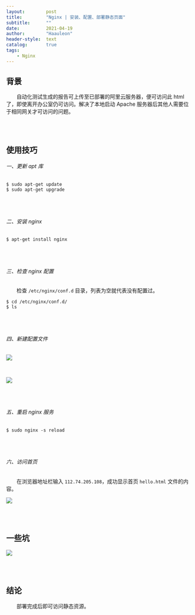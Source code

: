 ```yaml
---
layout:        post
title:         "Nginx | 安装、配置、部署静态页面"
subtitle:      ""
date:          2021-04-19
author:        "Haauleon"
header-style:  text
catalog:       true
tags:
    - Nginx
---
```


## 背景
&emsp;&emsp;自动化测试生成的报告可上传至已部署的阿里云服务器，便可访问此 html 了，即使离开办公室仍可访问。解决了本地启动 Apache 服务器后其他人需要位于相同网关才可访问的问题。

<br><br>

## 使用技巧
###### 一、更新 apt 库
```
$ sudo apt-get update
$ sudo apt-get upgrade
```

<br><br>

###### 二、安装 nginx
```
$ apt-get install nginx
```

<br><br>

###### 三、检查 nginx 配置
&emsp;&emsp;检查 `/etc/nginx/conf.d` 目录，列表为空就代表没有配置过。    

```
$ cd /etc/nginx/conf.d/
$ ls 
```

<br><br>

###### 四、新建配置文件
![](\haauleon\img\in-post\post-other\2021-04-20-nginx-server-3.jpg)

<br>

![](\haauleon\img\in-post\post-nginx\2021-04-20-nginx-server-1.jpg)

<br><br>

###### 五、重启 nginx 服务
```
$ sudo nginx -s reload
```

<br><br>

###### 六、访问首页
&emsp;&emsp;在浏览器地址栏输入 `112.74.205.108`，成功显示首页 `hello.html` 文件的内容。     

![](\haauleon\img\in-post\post-nginx\2021-04-20-nginx-server-2.jpg)

<br><br>

## 一些坑
![](\haauleon\img\in-post\post-other\2021-04-20-nginx-server-4.jpg)

<br><br>

## 结论
&emsp;&emsp;部署完成后即可访问静态资源。